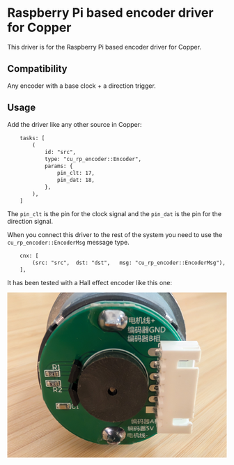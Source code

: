 # Raspberry Pi based encoder driver for Copper

This driver is for the Raspberry Pi based encoder driver for Copper.

## Compatibility

Any encoder with a base clock + a direction trigger.

## Usage

Add the driver like any other source in Copper:

```ron
    tasks: [
        (
            id: "src",
            type: "cu_rp_encoder::Encoder",
            params: {
                pin_clt: 17,
                pin_dat: 18,
            },
        ),
    ]
```

The `pin_clt` is the pin for the clock signal and the `pin_dat` is the pin for the direction signal.

When you connect this driver to the rest of the system you need to use the `cu_rp_encoder::EncoderMsg` message type.

```ron
    cnx: [
        (src: "src",  dst: "dst",   msg: "cu_rp_encoder::EncoderMsg"),
    ],
```

It has been tested with a Hall effect encoder like this one:

<img alt="The encoder" src="doc/encoder.jpg">
